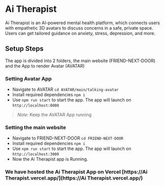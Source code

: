# Ai Therapist 
Ai Therapist is an AI-powered mental health platform, which connects users with empathetic 3D avatars to discuss concerns in a safe, private space. Users can get tailored guidance on anxiety, stress, depression, and more.

## Setup Steps
The app is divided into 2 folders, the main website (FRIEND-NEXT-DOOR) and the App to render Avatar (AVATAR)

### Setting Avatar App
- Navigate to AVATAR ` cd AVATAR/main/talking-avatar `
- Install required dependencies ` npm i `
- Use ` npm run start ` to start the app. The app will launch on ` http://localhost:8000 `

> *Note:*
> Keep the AVATAR App running

### Setting the main website
- Navigate to FRIEND-NEXT-DOOR ` cd FRIEND-NEXT-DOOR `
- Install required dependencies ` npm i `
- Use ` npm run start ` to start the app. The app will launch on ` http://localhost:3000 `
- Now the Ai Therapist app is Running.


### We have hosted the Ai Therapist App on Vercel [https://Ai Therapist.vercel.app/](https://Ai Therapist.vercel.app/)

